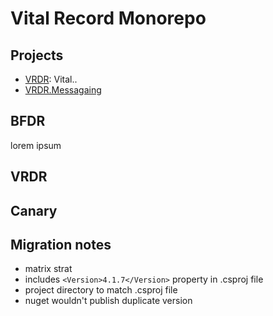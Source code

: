 # Vital Record Monorepo


## Projects

- [VRDR](VRDR): Vital..
- [VRDR.Messagaing](tree/master/VRDR.Messaging)

## BFDR 

lorem ipsum

## VRDR

## Canary



## Migration notes

- matrix strat 
- includes `<Version>4.1.7</Version>` property in .csproj file
- project directory to match .csproj file
- nuget wouldn't publish duplicate version

